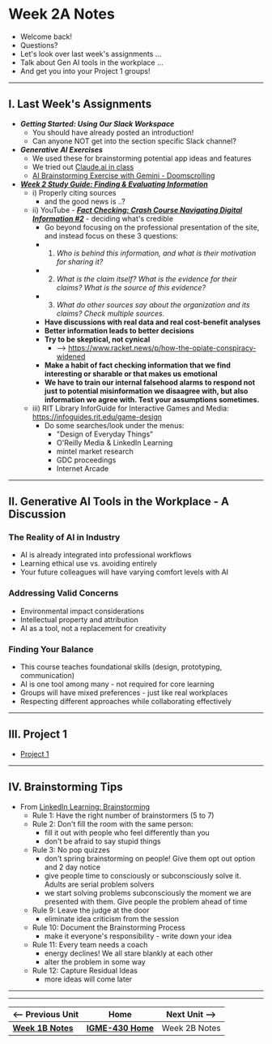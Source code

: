 # Week 2A Notes

- Welcome back!
- Questions?
- Let's look over last week's assignments ...
- Talk about Gen AI tools in the workplace ...
- And get you into your Project 1 groups!

---

## I. Last Week's Assignments

- ***Getting Started: Using Our Slack Workspace***
  - You should have already posted an introduction!
  - Can anyone NOT get into the section specific Slack channel?
- ***Generative AI Exercises***
  - We used these for brainstorming potential app ideas and features
  - We tried out [Claude.ai in class](https://claude.ai/share/92e24c06-98e0-4641-baaf-179554e6c630)
  - [AI Brainstorming Exercise with Gemini - Doomscrolling](../exercises/ai-brainstorming-2151.md)
- ***[Week 2 Study Guide: Finding & Evaluating Information](https://docs.google.com/document/d/1wDECfUJ0vOIfQwDLwyfGh6lNDSAkpz16XXAOAUGdJ1A)***
  - i) Properly citing sources
    - and the good news is ..?
  - ii) YouTube - [***Fact Checking: Crash Course Navigating Digital Information #2***](https://www.youtube.com/watch?v=EZsaA0w_0z0) - deciding what's credible
    - Go beyond focusing on the professional presentation of the site, and instead focus on these 3 questions:
    - 1) *Who is behind this information, and what is their motivation for sharing it?*
    - 2) *What is the claim itself? What is the evidence for their claims? What is the source of this evidence?*
    - 3) *What do other sources say about the organization and its claims? Check multiple sources.*
    - **Have discussions with real data and real cost-benefit analyses**
    -  **Better information leads to better decisions**
    -  **Try to be skeptical, not cynical**
        - --> https://www.racket.news/p/how-the-opiate-conspiracy-widened
    -  **Make a habit of fact checking information that we find interesting or sharable or that makes us emotional**
    -  **We have to train our internal falsehood alarms to respond not just to potential misinformation we disaagree with, but also information we agree with. Test your assumptions sometimes.**
  - iii) RIT Library InforGuide for Interactive Games and Media: https://infoguides.rit.edu/game-design
    - Do some searches/look under the menus:
      - "Design of Everyday Things"
      - O'Reilly Media & LinkedIn Learning
      - mintel market research
      - GDC proceedings
      - Internet Arcade

---

## II. Generative AI Tools in the Workplace - A Discussion

### The Reality of AI in Industry
- AI is already integrated into professional workflows
- Learning ethical use vs. avoiding entirely
- Your future colleagues will have varying comfort levels with AI

### Addressing Valid Concerns
- Environmental impact considerations
- Intellectual property and attribution
- AI as a tool, not a replacement for creativity

### Finding Your Balance
- This course teaches foundational skills (design, prototyping, communication)
- AI is one tool among many - not required for core learning
- Groups will have mixed preferences - just like real workplaces
- Respecting different approaches while collaborating effectively

---

## III. Project 1
- [Project 1](../documents/p1-overview.md)

---

## IV. Brainstorming Tips

- From [LinkedIn Learning: Brainstorming](https://www.linkedin.com/learning/learning-brainstorming/defining-the-purpose-of-brainstorming-14168757)
  - Rule 1: Have the right number of brainstormers (5 to 7)
  - Rule 2: Don't fill the room with the same person:
    - fill it out with people who feel differently than you
    - don't be afraid to say stupid things
  - Rule 3: No pop quizzes
    - don't spring brainstorming on people! Give them opt out option and 2 day notice
    - give people time to consciously or subconsciously solve it. Adults are serial problem solvers
    - we start solving problems subconsciously the moment we are presented with them. Give people the problem ahead of time
  - Rule 9: Leave the judge at the door
    - eliminate idea criticism from the session
  - Rule 10: Document the Brainstorming Process
    - make it everyone's responsibility - write down your idea
  - Rule 11: Every team needs a coach
    - energy declines! We all stare blankly at each other
    - alter the problem in some way
  - Rule 12: Capture Residual Ideas
    - more ideas will come later


---
---

| <-- Previous Unit | Home | Next Unit -->
| --- | --- | --- 
|  [**Week 1B Notes**](1B.md)  |  [**IGME-430 Home**](../) | Week 2B Notes

